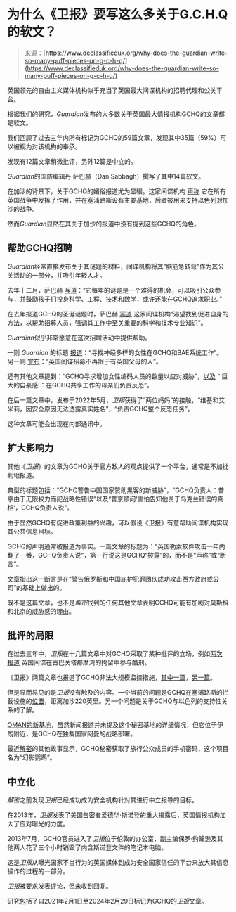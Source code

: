 <!--yml

category: 未分类

date: 2024-05-27 14:46:46

-->

# 为什么《卫报》要写这么多关于G.C.H.Q的软文？

> 来源：[https://www.declassifieduk.org/why-does-the-guardian-write-so-many-puff-pieces-on-g-c-h-q/](https://www.declassifieduk.org/why-does-the-guardian-write-so-many-puff-pieces-on-g-c-h-q/)

英国领先的自由主义媒体机构似乎充当了英国最大间谍机构的招聘代理和公关平台。

根据我们的研究，*Guardian*发布的大多数关于英国最大情报机构GCHQ的文章都是软文。

我们回顾了过去三年内所有标记为GCHQ的59篇文章，发现其中35篇（59%）可以被视为对该机构的奉承。

发现有12篇文章稍微批评，另外12篇是中立的。

*Guardian*的国防编辑丹·萨巴赫（Dan Sabbagh）撰写了其中14篇软文。

在加沙的背景下，关于GCHQ的媚俗报道尤为显眼。这家间谍机构 [声称](https://twitter.com/GCHQ/status/1675818964717387776) 它在所有英国战争中发挥了作用，并在塞浦路斯设有主要基地，后者被用来支持以色列对加沙的战争。

然而*Guardian*显然在其关于加沙的报道中没有提到这些GCHQ的角色。

## **帮助GCHQ招聘**

*Guardian*经常直接发布关于其谜题的材料，间谍机构将其“脑筋急转弯”作为其公关活动的一部分，并吸引年轻人才。

去年十二月，萨巴赫 [写道](https://www.theguardian.com/uk-news/2023/dec/14/gchq-releases-annual-festive-christmas-puzzle)：“它每年的谜题是一个难得的机会，可以吸引公众参与，并鼓励孩子们投身科学、工程、技术和数学，或许还能在GCHQ追求职业。”

在去年报道GCHQ的圣诞谜题时，萨巴赫 [写道](https://www.theguardian.com/uk-news/2022/dec/14/get-cracking-work-as-a-team-to-solve-our-festive-puzzle-says-gchq) 这家间谍机构“渴望找到促进自身的方法，以帮助招募人员，强调其工作中至关重要的科学和技术专业知识”。

*Guardian*似乎非常愿意在这次招聘活动中提供帮助。

一则 *Guardian* 的标题 [报道](https://www.theguardian.com/society/2022/nov/16/neurodiverse-women-sought-for-jobs-at-gchq-and-bae-systems)：“寻找神经多样的女性在GCHQ和BAE系统工作”。另一则 [宣布](https://www.theguardian.com/uk-news/2022/nov/02/recruitment-of-uk-spies-no-longer-restricted-to-those-with-british-parents)：“英国间谍招募不再限于有英国父母的人”。

还有其他文章提到：“GCHQ寻求增加女性编码人员的数量以应对威胁”，[以及](https://www.theguardian.com/uk-news/2022/aug/29/gchq-female-coders-boost-nano-degree-courses) “‘巨大的自豪感’：在GCHQ共享工作的母亲们负责反恐”。

在后一篇文章中，发布于2022年5月，*卫报*获得了“两位妈妈”的接触，“维基和艾米莉，因安全原因无法透露真实姓名”，“负责GCHQ整个反恐任务”。

这种文章可能会出现在内部通讯中。

## **扩大影响力**

其他《*卫报*》的文章为GCHQ关于官方敌人的观点提供了一个平台，通常是不加批判地报道。

典型的标题包括：“GCHQ警告中国国家赞助黑客的新威胁”，“GCHQ负责人：普京由于无限权力而犯战略性错误”以及“普京顾问‘害怕告知他关于乌克兰错误的真相’，GCHQ负责人说”。

由于显然GCHQ有促进政策利益的兴趣，可以假设《卫报》有意帮助间谍机构实现其公共信息目标。

GCHQ的声明通常被报道为事实。一篇文章的标题为：“英国勒索软件攻击一年内翻了一番，GCHQ负责人说”，第一行说这是GCHQ“披露”的，而不是“声称”或“断言”。

文章指出这一断言是在“警告俄罗斯和中国庇护犯罪团伙成功攻击西方政府或公司”的基础上做出的。

既不是这篇文章，也不是*解密*找到的任何其他文章表明GCHQ可能有加剧对莫斯科和北京的威胁感的理由。

## **批评的局限**

在过去三年中，*卫报*在十几篇文章中对GCHQ采取了某种批评的立场，例如[两次](https://www.theguardian.com/us-news/2023/oct/29/second-investigation-to-open-into-role-of-british-spies-in-torture-of-guantanamo-detainee) [报道](https://www.theguardian.com/world/2023/may/28/guantanamo-detainee-accuses-uk-agencies-of-complicity-in-his-torture) 英国间谍在古巴关塔那摩湾的拘留中参与酷刑。

《卫报》两篇文章也报道了GCHQ非法大规模监控措施，[其中一篇](https://www.theguardian.com/commentisfree/2021/may/27/court-ruling-british-state-surveillance-methods-unlawful)，[另一篇](https://www.theguardian.com/uk-news/2021/may/25/gchqs-mass-data-sharing-violated-right-to-privacy-court-rules)。

但是显而易见的是*卫报*没有触及的内容。一个当前的问题是GCHQ在塞浦路斯的拦截设施的[位置](https://www.declassifieduk.org/the-icc-must-investigate-british-ministers-for-gaza-war-crimes-heres-how/)，距离加沙220英里。另一个问题是关于GCHQ与以色列的支持性关系的了解。

[OMAN的新基地](https://www.declassifieduk.org/uk-quietly-expands-secret-gchq-spy-base-near-iran/)，虽然新闻报道并未提及这个秘密基地的详细情况，但它位于伊朗附近，是GCHQ在独裁国家阿曼的战略部署。

最近[解密](https://www.declassifieduk.org/phantom-parrot-the-secret-states-tool-for-mass-intelligence-gathering/)的其他故事显示，GCHQ秘密获取了旅行公众成员的手机密码，这个项目名为“幻影鹦鹉”。

## **中立化**

*解密*之前发现*卫报*已经成功成为安全机构针对其进行中立报导的目标。

在2013年，*卫报*发表了美国告密者爱德华·斯诺登的重大揭露后，英国情报机构加大了应对曝光的力度。

2013年7月，GCHQ官员进入了*卫报*位于伦敦的办公室，副主编保罗·约翰逊及其他两人花了三个小时销毁了内含斯诺登文件的笔记本电脑。

这是*卫报*从曝光国家不当行为的英国媒体到成为安全国家信任的平台来放大其信息操作的过程的一部分。

*卫报*被要求发表评论，但未收到回复。

研究包括了自2021年2月1日至2024年2月29日标记为GCHQ的*卫报*文章。
